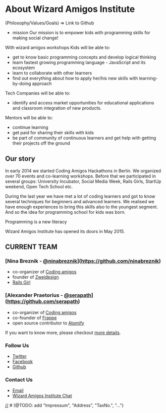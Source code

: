 [//]: # (@TODO - make this file nice)

# About Wizard Amigos Institute
(Philosophy/Values/Goals)
=> Link to Github

* mission
Our mission is to empower kids with programming skills for making social change!

With wizard amigos workshops
Kids will be able to:
- get to know basic programming concepts and develop logical thinking
- learn fastest growing programming language - JavaScript and its ecosystem
- learn to collaborate with other learners
- find out everything about how to apply her/his new skills with learning-by-doing approach

Tech Companies will be able to:
- identify and access market opportunities for educational applications and classroom integration of new products.

Mentors will be able to:
- continue learning 
- get paid for sharing their skills with kids
- be part of community of continuous learners and get help with getting their projects off the ground

## Our story
In early 2014 we started Coding Amigos Hackathons in Berlin. We organized over 70 events and co-learning workshops. Before that we participated in several groups: University Incubator, Social Media Week, Rails Girls, StartUp weekend, Open Tech School etc.

During the last year we have met a lot of coding learners and got to know several techniques for beginners and advanced learners. We realised we have enough experiences to bring this skills also to the youngest segment. And so the idea for programming school for kids was born.

Programming is a new literacy

Wizard Amigos Institute has opened its doors in May 2015.

## CURRENT TEAM
### [Nina Breznik - [@ninabreznik](https://twitter.com/ninabreznik)](https://github.com/ninabreznik)
- co-organizer of [Coding amigos](http://www.meetup.com/CodingAmigos/)
- founder of [Zweidesign](http://zweidesign.co/)
- [Rails Girl](http://railsgirlsberlin.de/)

### [Alexander Praetorius - [@serapath](https://twitter.com/serapath)](https://github.com/serapath)
- co-organizer of [Coding amigos](http://www.meetup.com/CodingAmigos/)
- co-founder of [Frappe](http://frappe-rheinmain.de/)
- open source contributor to [Atomify](https://github.com/atomify/atomify)

If you want to know more, please checkout
[more details](https://github.com/wizardamigosinstitute/organisation/blob/master/README.md).

### Follow Us
* [Twitter](https://twitter.com/wizardamigos)
* [Facebook](https://www.facebook.com/wizardamigos)
* [Github](https://github.com/wizardamigosinstitute)

### Contact Us
* [Email](mailto:wizard@amigos.institute)
* [Wizard Amigos Institute Chat](https://gitter.im/wizardamigosinstitute/chat)

[//] # (@TODO: add "Impressum", "Address", "TaxNo.", "...")
